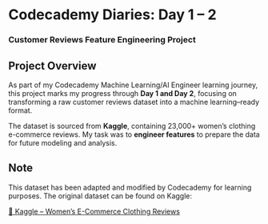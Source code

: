 #  Codecademy Diaries: Day 1 – 2  
###  Customer Reviews Feature Engineering Project


##  Project Overview

As part of my Codecademy Machine Learning/AI Engineer learning journey, this project marks my progress through **Day 1 and Day 2**, focusing on transforming a raw customer reviews dataset into a machine learning–ready format.

The dataset is sourced from **Kaggle**, containing 23,000+ women’s clothing e-commerce reviews. My task was to **engineer features** to prepare the data for future modeling and analysis.

##  Note

This dataset has been adapted and modified by Codecademy for learning purposes. The original dataset can be found on Kaggle:

[🔗 Kaggle – Women’s E-Commerce Clothing Reviews](https://www.kaggle.com/datasets/nicapotato/womens-ecommerce-clothing-reviews?resource=download)
